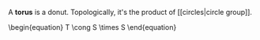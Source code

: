 A **torus** is a donut. Topologically, it's the product of [[circles|circle group]].

\begin{equation}
T \cong S \times S 
\end{equation}